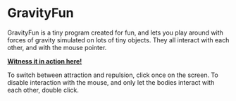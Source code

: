 # GravityFun

GravityFun is a tiny program created for fun, and lets you play around with forces of gravity simulated on lots of tiny objects. They all interact with each other, and with the mouse pointer.

[**Witness it in action here!**](https://lagostra.github.io/GravityFun/index.html)

To switch between attraction and repulsion, click once on the screen. To disable interaction with the mouse, and only let the bodies interact with each other, double click.
